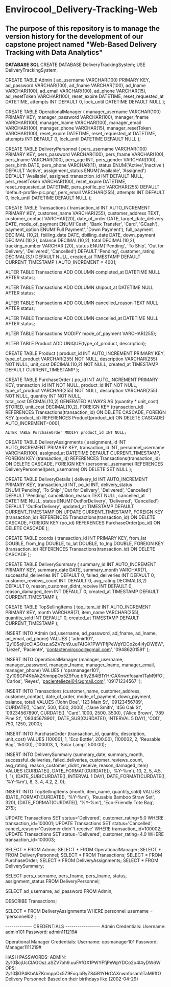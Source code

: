 # Envirocool_Delivery-Tracking-Web

## The purpose of this repository is to manage the version history for the development of our capstone project named "Web-Based Delivery Tracking with Data Analytics"

**DATABASE SQL**
CREATE DATABASE DeliveryTrackingSystem;
USE DeliveryTrackingSystem;

CREATE TABLE Admin (
    ad_username VARCHAR(100) PRIMARY KEY,
    ad_password VARCHAR(100),
    ad_fname VARCHAR(100),
    ad_lname VARCHAR(100),
    ad_email VARCHAR(100),
    ad_phone VARCHAR(15),
    ad_resetToken VARCHAR(100),
    reset_expire DATETIME,
    reset_requested_at DATETIME,
    attempts INT DEFAULT 0,
    lock_until DATETIME DEFAULT NULL
);

CREATE TABLE OperationalManager (
    manager_username VARCHAR(100) PRIMARY KEY,
    manager_password VARCHAR(100),
    manager_fname VARCHAR(100),
    manager_lname VARCHAR(100),
    manager_email VARCHAR(100),
    manager_phone VARCHAR(15),
    manager_resetToken VARCHAR(100),
    reset_expire DATETIME,
    reset_requested_at DATETIME,
    attempts INT DEFAULT 0,
    lock_until DATETIME DEFAULT NULL
);

CREATE TABLE DeliveryPersonnel (
    pers_username VARCHAR(100) PRIMARY KEY,
    pers_password VARCHAR(100),
    pers_fname VARCHAR(100),
    pers_lname VARCHAR(100),
    pers_age INT,
    pers_gender VARCHAR(100),
    pers_birth DATE,
    pers_phone VARCHAR(11),
    status ENUM('Active','Inactive') DEFAULT 'Active',
    assignment_status ENUM('Available', 'Assigned') DEFAULT 'Available',
    assigned_transaction_id INT DEFAULT NULL,
    pers_resetToken VARCHAR(100),
    reset_expire DATETIME,
    reset_requested_at DATETIME,
    pers_profile_pic VARCHAR(255) DEFAULT 'default-profile-pic.png',
    pers_email VARCHAR(255),
    attempts INT DEFAULT 0,
    lock_until DATETIME DEFAULT NULL
);

CREATE TABLE Transactions ( 
transaction_id INT AUTO_INCREMENT PRIMARY KEY, 
customer_name VARCHAR(255), 
customer_address TEXT, 
customer_contact VARCHAR(20), 
date_of_order DATE, 
target_date_delivery DATE,
mode_of_payment ENUM('Cash', 'Bank Transfer', 'Card', 'GCash'), 
payment_option ENUM('Full Payment', 'Down Payment'),
full_payment DECIMAL (10,2),
fbilling_date DATE,
dbilling_date DATE,
down_payment DECIMAL(10,2), 
balance DECIMAL(10,2), 
total DECIMAL(10,2), 
tracking_number VARCHAR (20),
status ENUM('Pending', 'To Ship', 'Out for Delivery', 'Delivered', 'Cancelled') DEFAULT 'Pending', 
customer_rating DECIMAL(3,1) DEFAULT NULL, 
created_at TIMESTAMP DEFAULT CURRENT_TIMESTAMP ) AUTO_INCREMENT = 4001;

ALTER TABLE Transactions 
ADD COLUMN completed_at DATETIME NULL AFTER status;

ALTER TABLE Transactions 
ADD COLUMN shipout_at DATETIME NULL AFTER status;

ALTER TABLE Transactions
ADD COLUMN cancelled_reason TEXT NULL AFTER status;

ALTER TABLE Transactions
ADD COLUMN cancelled_at DATETIME NULL AFTER status;

ALTER TABLE Transactions MODIFY mode_of_payment VARCHAR(255);

ALTER TABLE Product ADD UNIQUE(type_of_product, description);

CREATE TABLE Product (
    product_id INT AUTO_INCREMENT PRIMARY KEY,
    type_of_product VARCHAR(255) NOT NULL,
    description VARCHAR(255) NOT NULL, 
    unit_cost DECIMAL(10,2) NOT NULL, 
    created_at TIMESTAMP DEFAULT CURRENT_TIMESTAMP
);


CREATE TABLE PurchaseOrder ( 
    po_id INT AUTO_INCREMENT PRIMARY KEY, 
    transaction_id INT NOT NULL, 
    product_id INT NOT NULL,
     type_of_product VARCHAR(255) NOT NULL,
    description VARCHAR(255) NOT NULL, 
    quantity INT NOT NULL,  
    total_cost DECIMAL(10,2) GENERATED ALWAYS AS (quantity * unit_cost) STORED, 
    unit_cost DECIMAL(10,2), 
    FOREIGN KEY (transaction_id) REFERENCES Transactions(transaction_id) ON DELETE CASCADE,
    FOREIGN KEY (product_id) REFERENCES Product(product_id) ON DELETE CASCADE) AUTO_INCREMENT=0001;

    ALTER TABLE PurchaseOrder MODIFY product_id INT NULL;

CREATE TABLE DeliveryAssignments (
    assignment_id INT AUTO_INCREMENT PRIMARY KEY,
    transaction_id INT,
    personnel_username VARCHAR(100),
    assigned_at DATETIME DEFAULT CURRENT_TIMESTAMP,
    FOREIGN KEY (transaction_id) REFERENCES Transactions(transaction_id) ON DELETE CASCADE,
    FOREIGN KEY (personnel_username) REFERENCES DeliveryPersonnel(pers_username) ON DELETE SET NULL
);

CREATE TABLE DeliveryDetails (
    delivery_id INT AUTO_INCREMENT PRIMARY KEY,
    transaction_id INT,
    po_id INT,
    delivery_status ENUM('Pending', 'To Ship' ,'Out for Delivery', 'Delivered', 'Cancelled') DEFAULT 'Pending',
    cancellation_reason TEXT NULL,
    cancelled_at DATETIME NULL,
    status ENUM('OutForDelivery', 'Delivered', 'Cancelled') DEFAULT 'OutForDelivery',
    updated_at TIMESTAMP DEFAULT CURRENT_TIMESTAMP ON UPDATE CURRENT_TIMESTAMP,
    FOREIGN KEY (transaction_id) REFERENCES Transactions(transaction_id) ON DELETE CASCADE,
    FOREIGN KEY (po_id) REFERENCES PurchaseOrder(po_id) ON DELETE CASCADE
);

CREATE TABLE coords (
    transaction_id INT PRIMARY KEY,
    from_lat DOUBLE,
    from_lng DOUBLE,
    to_lat DOUBLE,
    to_lng DOUBLE,
    FOREIGN KEY (transaction_id) REFERENCES Transactions(transaction_id) ON DELETE CASCADE
);

CREATE TABLE DeliverySummary (
    summary_id INT AUTO_INCREMENT PRIMARY KEY,
    summary_date DATE,
    summary_month VARCHAR(7),
    successful_deliveries INT DEFAULT 0,
    failed_deliveries INT DEFAULT 0,
    customer_reviews_count INT DEFAULT 0,
    avg_rating DECIMAL(3,2) DEFAULT 0,
    reason_customer_didnt_receive INT DEFAULT 0,
    reason_damaged_item INT DEFAULT 0,
    created_at TIMESTAMP DEFAULT CURRENT_TIMESTAMP
);

CREATE TABLE TopSellingItems (
    top_item_id INT AUTO_INCREMENT PRIMARY KEY,
    month VARCHAR(7),
    item_name VARCHAR(255),
    quantity_sold INT DEFAULT 0,
    created_at TIMESTAMP DEFAULT CURRENT_TIMESTAMP
);



INSERT INTO Admin (ad_username, ad_password, ad_fname, ad_lname, ad_email, ad_phone)
VALUES (
    'admin101',
    '$2y$10$ojUcCIAGOsz.aSZV7oh9.uuFAfGX1PWYFfjPeWpYDCo2o4l4yDW6W',
    'Liezel', 'Paciente',
    'contactenvirocool@gmail.com',
    '09486201591'
);

INSERT INTO OperationalManager (manager_username, manager_password, manager_fname, manager_lname, manager_email, manager_phone)
VALUES (
    'opsmanager101',
    '$2y$10$GP4KbAkZKmnppOx5Z9Fuq.bRyZ84iB1YHrCAXnwnfosam1TaM9ffO',
    'Carlos', 'Reyes',
    'pacienteliezel04@gmail.com',
    '09171234567'
);

INSERT INTO Transactions (customer_name, customer_address, customer_contact, date_of_order, mode_of_payment, down_payment, balance, total)
VALUES 
('John Doe', '123 Main St', '09123456789', CURDATE(), 'Cash', 500, 1500, 2000),
('Jane Smith', '456 Oak St', '09234567890', CURDATE(), 'Card', 1000, 2500, 3500),
('Alice Brown', '789 Pine St', '09345678901', DATE_SUB(CURDATE(), INTERVAL 5 DAY), 'COD', 750, 1250, 2000);

INSERT INTO PurchaseOrder (transaction_id, quantity, description, unit_cost)
VALUES
(100001, 1, 'Eco Bottle', 200.00),
(100002, 2, 'Reusable Bag', 150.00),
(100003, 1, 'Solar Lamp', 500.00);

INSERT INTO DeliverySummary (summary_date, summary_month, successful_deliveries, failed_deliveries, customer_reviews_count, avg_rating, reason_customer_didnt_receive, reason_damaged_item)
VALUES 
(CURDATE(), DATE_FORMAT(CURDATE(), '%Y-%m'), 10, 2, 5, 4.5, 1, 1),
(DATE_SUB(CURDATE(), INTERVAL 1 DAY), DATE_FORMAT(CURDATE(), '%Y-%m'), 8, 3, 4, 4.2, 2, 0);

INSERT INTO TopSellingItems (month, item_name, quantity_sold)
VALUES 
(DATE_FORMAT(CURDATE(), '%Y-%m'), 'Reusable Bamboo Straw Set', 320),
(DATE_FORMAT(CURDATE(), '%Y-%m'), 'Eco-Friendly Tote Bag', 275);


UPDATE Transactions SET status='Delivered', customer_rating=5.0 WHERE transaction_id=100001;
UPDATE Transactions SET status='Cancelled', cancel_reason='Customer didn''t receive' WHERE transaction_id=100002;
UPDATE Transactions SET status='Delivered', customer_rating=4.0 WHERE transaction_id=100003;


SELECT * FROM Admin;
SELECT * FROM OperationalManager;
SELECT * FROM DeliveryPersonnel;
SELECT * FROM Transactions;
SELECT * FROM PurchaseOrder;
SELECT * FROM DeliveryAssignments;
SELECT * FROM DeliverySummary;

SELECT pers_username, pers_fname, pers_lname, status, assignment_status
FROM DeliveryPersonnel;

SELECT ad_username, ad_password FROM Admin;

DESCRIBE Transactions;

SELECT * FROM DeliveryAssignments 
WHERE personnel_username = 'personnel02';

------------- CREDENTIALS -----------------
Admin Credentials:
Username: admin101
Password: admin111219#

Operational Manager Credentials:
Username: opsmanager101
Password: Manager1111219#

HASH PASSWORDS:
ADMIN: $2y$10$ojUcCIAGOsz.aSZV7oh9.uuFAfGX1PWYFfjPeWpYDCo2o4l4yDW6W
OPS: $2y$10$GP4KbAkZKmnppOx5Z9Fuq.bRyZ84iB1YHrCAXnwnfosam1TaM9ffO  
Delivery Personnel: Based on their birthdays like (2002-04-29)
